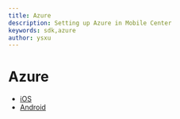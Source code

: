 ```yaml
---
title: Azure
description: Setting up Azure in Mobile Center
keywords: sdk,azure
author: ysxu
---
```


# Azure

* [iOS](ios)
* [Android](android)

<!--* [Xamarin](xamarin)
* [React Native](react-native)-->

